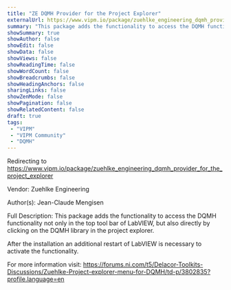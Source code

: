 ```yaml
---
title: "ZE DQMH Provider for the Project Explorer"
externalUrl: https://www.vipm.io/package/zuehlke_engineering_dqmh_provider_for_the_project_explorer
summary: "This package adds the functionality to access the DQMH functionality not only in the top tool bar of LabVIEW, but also directly by clicking on the DQMH library in the project explorer."
showSummary: true
showAuthor: false
showEdit: false
showData: false
showViews: false
showReadingTime: false
showWordCount: false
showBreadcrumbs: false
showHeadingAnchors: false
sharingLinks: false
showZenMode: false
showPagination: false
showRelatedContent: false
draft: true
tags:
 - "VIPM"
 - "VIPM Community"
 - "DQMH"
---
```


Redirecting to https://www.vipm.io/package/zuehlke_engineering_dqmh_provider_for_the_project_explorer

Vendor: Zuehlke Engineering

Author(s): Jean-Claude Mengisen
 
Full Description:
This package adds the functionality to access the DQMH functionality not only in the top tool bar of LabVIEW, but also directly by clicking on the DQMH library in the project explorer.

After the installation an additional restart of LabVIEW is necessary to activate the functionality.

For more information visit:
https://forums.ni.com/t5/Delacor-Toolkits-Discussions/Zuehlke-Project-explorer-menu-for-DQMH/td-p/3802835?profile.language=en